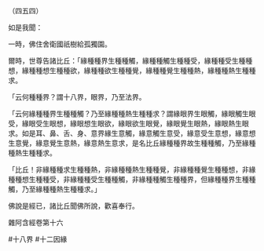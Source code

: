 （四五四）

如是我聞：

一時，佛住舍衛國祇樹給孤獨園。

爾時，世尊告諸比丘：「緣種種界生種種觸，緣種種觸生種種受，緣種種受生種種想，緣種種想生種種欲，緣種種欲生種種覺，緣種種覺生種種熱，緣種種熱生種種求。

「云何種種界？謂十八界，眼界，乃至法界。

「云何緣種種界生種種觸？乃至緣種種熱生種種求？謂緣眼界生眼觸，緣眼觸生眼受，緣眼受生眼想，緣眼想生眼欲，緣眼欲生眼覺，緣眼覺生眼熱，緣眼熱生眼求。如是耳、鼻、舌、身、意界緣生意觸，緣意觸生意受，緣意受生意想，緣意想生意覺，緣意覺生意熱，緣意熱生意求，是名比丘緣種種界故生種種觸，乃至緣種種熱生種種求。

「比丘！非緣種種求生種種熱，非緣種種熱生種種覺，非緣種種覺生種種想，非緣種種想生種種受，非緣種種受生種種觸，非緣種種觸生種種界，但緣種種界生種種觸，乃至緣種種熱生種種求。」

佛說是經已，諸比丘聞佛所說，歡喜奉行。

雜阿含經卷第十六



#十八界
#十二因緣
